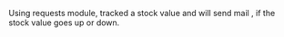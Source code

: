 Using requests module, tracked a stock value and will send mail , if the stock value goes up or down.
